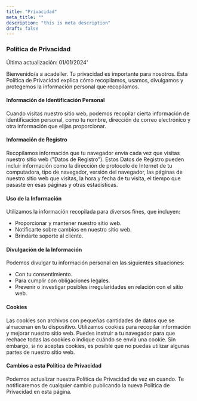 ```yaml
---
title: "Privacidad"
meta_title: ""
description: "this is meta description"
draft: false
---
```


### Política de Privacidad

Última actualización: 01/01/2024'

Bienvenido/a a acadeller. Tu privacidad es importante para nosotros. Esta Política de Privacidad explica cómo recopilamos, usamos, divulgamos y protegemos la información personal que recopilamos.

#### Información de Identificación Personal

Cuando visitas nuestro sitio web, podemos recopilar cierta información de identificación personal, como tu nombre, dirección de correo electrónico y otra información que elijas proporcionar.

#### Información de Registro

Recopilamos información que tu navegador envía cada vez que visitas nuestro sitio web ("Datos de Registro"). Estos Datos de Registro pueden incluir información como la dirección de protocolo de Internet de tu computadora, tipo de navegador, versión del navegador, las páginas de nuestro sitio web que visitas, la hora y fecha de tu visita, el tiempo que pasaste en esas páginas y otras estadísticas.

#### Uso de la Información

Utilizamos la información recopilada para diversos fines, que incluyen:

- Proporcionar y mantener nuestro sitio web.
- Notificarte sobre cambios en nuestro sitio web.
- Brindarte soporte al cliente.

#### Divulgación de la Información

Podemos divulgar tu información personal en las siguientes situaciones:

- Con tu consentimiento.
- Para cumplir con obligaciones legales.
- Prevenir o investigar posibles irregularidades en relación con el sitio web.

#### Cookies

Las cookies son archivos con pequeñas cantidades de datos que se almacenan en tu dispositivo. Utilizamos cookies para recopilar información y mejorar nuestro sitio web. Puedes instruir a tu navegador para que rechace todas las cookies o indique cuándo se envía una cookie. Sin embargo, si no aceptas cookies, es posible que no puedas utilizar algunas partes de nuestro sitio web.

#### Cambios a esta Política de Privacidad

Podemos actualizar nuestra Política de Privacidad de vez en cuando. Te notificaremos de cualquier cambio publicando la nueva Política de Privacidad en esta página.
